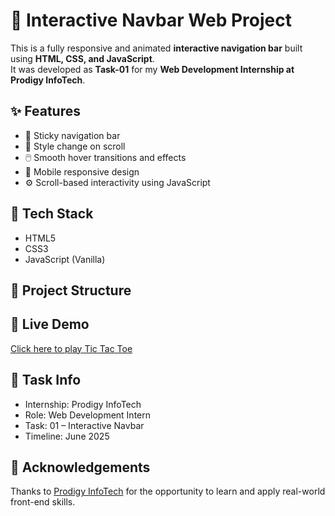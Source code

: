 # 🚀 Interactive Navbar Web Project

This is a fully responsive and animated **interactive navigation bar** built using **HTML, CSS, and JavaScript**.  
It was developed as **Task-01** for my **Web Development Internship at Prodigy InfoTech**.

## ✨ Features

- 📌 Sticky navigation bar
- 🎨 Style change on scroll
- 🖱️ Smooth hover transitions and effects
- 📱 Mobile responsive design
- ⚙️ Scroll-based interactivity using JavaScript

## 🧰 Tech Stack

- HTML5  
- CSS3  
- JavaScript (Vanilla)

## 📁 Project Structure
## 🚀 Live Demo

[Click here to play Tic Tac Toe](https://chaitanya0313.github.io/Interactive-navbar/)

## 📎 Task Info

- Internship: Prodigy InfoTech  
- Role: Web Development Intern  
- Task: 01 – Interactive Navbar  
- Timeline: June 2025

## 🙌 Acknowledgements

Thanks to [Prodigy InfoTech](https://prodigyinfotech.dev/) for the opportunity to learn and apply real-world front-end skills.
